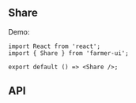 <!--
 * @Date: 2021-12-31 11:12:19
 * @LastEditors: lzj
 * @LastEditTime: 2021-12-31 11:27:12
 * @FilePath: \farmer-ui\src\Share\index.md
-->

## Share

Demo:

```tsx
import React from 'react';
import { Share } from 'farmer-ui';

export default () => <Share />;
```

## API
